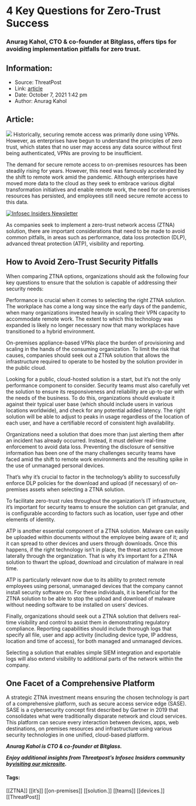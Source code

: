 # 4 Key Questions for Zero-Trust Success
### Anurag Kahol, CTO & co-founder at Bitglass, offers tips for avoiding implementation pitfalls for zero trust.

## Information:
+ Source: ThreatPost
+ Link: [article](https://kasperskycontenthub.com/threatpost-global/?p=175392)
+ Date: October 7, 2021  1:42 pm
+ Author: Anurag Kahol


## Article:
![](https://media.threatpost.com/wp-content/uploads/sites/103/2021/10/07134038/pitfall-e1633628450264.jpg)
Historically, securing remote access was primarily done using VPNs. However, as enterprises have begun to understand the principles of zero trust, which states that no user may access any data source without first being authenticated, VPNs are proving to be insufficient.


The demand for secure remote access to on-premises resources has been steadily rising for years. However, this need was famously accelerated by the shift to remote work amid the pandemic. Although enterprises have moved more data to the cloud as they seek to embrace various digital transformation initiatives and enable remote work, the need for on-premises resources has persisted, and employees still need secure remote access to this data.


[![Infosec Insiders Newsletter](https://media.threatpost.com/wp-content/uploads/sites/103/2021/07/10165815/infosec_insiders_in_article_promo.png)](https://threatpost.com/infosec-insider-subscription-page/?utm_source=ART&utm_medium=ART&utm_campaign=InfosecInsiders_Newsletter_Promo/)


As companies seek to implement a zero-trust network access (ZTNA) solution, there are important considerations that need to be made to avoid common pitfalls, in areas such as performance, data loss protection (DLP), advanced threat protection (ATP), visibility and reporting.


**How to Avoid Zero-Trust Security Pitfalls**
---------------------------------------------


When comparing ZTNA options, organizations should ask the following four key questions to ensure that the solution is capable of addressing their security needs:


Performance is crucial when it comes to selecting the right ZTNA solution. The workplace has come a long way since the early days of the pandemic, when many organizations invested heavily in scaling their VPN capacity to accommodate remote work. The extent to which this technology was expanded is likely no longer necessary now that many workplaces have transitioned to a hybrid environment.


On-premises appliance-based VPNs place the burden of provisioning and scaling in the hands of the consuming organization. To limit the risk that causes, companies should seek out a ZTNA solution that allows the infrastructure required to operate to be hosted by the solution provider in the public cloud.


Looking for a public, cloud-hosted solution is a start, but it’s not the only performance component to consider. Security teams must also carefully vet the solution to ensure its responsiveness and reliability are up-to-par with the needs of the business. To do this, organizations should evaluate it against their typical user base (which should include users in various locations worldwide), and check for any potential added latency. The right solution will be able to adjust to peaks in usage regardless of the location of each user, and have a certifiable record of consistent high availability.


Organizations need a solution that does more than just alerting them after an incident has already occurred. Instead, it must deliver real-time enforcement to avoid data loss. Preventing the disclosure of sensitive information has been one of the many challenges security teams have faced amid the shift to remote work environments and the resulting spike in the use of unmanaged personal devices.


That’s why it’s crucial to factor in the technology’s ability to successfully enforce DLP policies for the download and upload (if necessary) of on-premises assets when selecting a ZTNA solution.


To facilitate zero-trust rules throughout the organization’s IT infrastructure, it’s important for security teams to ensure the solution can get granular, and is configurable according to factors such as location, user type and other elements of identity.


ATP is another essential component of a ZTNA solution. Malware can easily be uploaded within documents without the employee being aware of it; and it can spread to other devices and users through downloads. Once this happens, if the right technology isn’t in place, the threat actors can move laterally through the organization. That is why it’s important for a ZTNA solution to thwart the upload, download and circulation of malware in real time.


ATP is particularly relevant now due to its ability to protect remote employees using personal, unmanaged devices that the company cannot install security software on. For these individuals, it is beneficial for the ZTNA solution to be able to stop the upload and download of malware without needing software to be installed on users’ devices.


Finally, organizations should seek out a ZTNA solution that delivers real-time visibility and control to assist them in demonstrating regulatory compliance. Reporting capabilities should include thorough logs that specify all file, user and app activity (including device type, IP address, location and time of access), for both managed and unmanaged devices.


Selecting a solution that enables simple SIEM integration and exportable logs will also extend visibility to additional parts of the network within the company.


**One Facet of a Comprehensive Platform**
-----------------------------------------


A strategic ZTNA investment means ensuring the chosen technology is part of a comprehensive platform, such as secure access service edge (SASE). SASE is a cybersecurity concept first described by Gartner in 2019 that consolidates what were traditionally disparate network and cloud services. This platform can secure every interaction between devices, apps, web destinations, on premises resources and infrastructure using various security technologies in one unified, cloud-based platform.


***Anurag Kahol is CTO & co-founder at Bitglass.***


***Enjoy additional insights from Threatpost’s Infosec Insiders community by***[***visiting our microsite***](https://threatpost.com/microsite/infosec-insiders-community/)***.***




#### Tags:
[[ZTNA]] [[it’s]] [[on-premises]] [[solution.]] [[teams]] [[devices.]] [[ThreatPost]]
